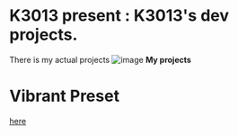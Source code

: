 # K3013 present : K3013's dev projects.
There is my actual projects
![image](https://github.com/user-attachments/assets/a80eaf6b-2ee3-4c9e-b720-0d990ad658fa)
**My projects**
# Vibrant Preset
[here](k3013.github.io/Vibrantpreset/README.md)
